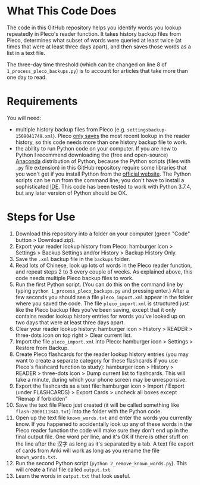 # What This Code Does

The code in this GitHub repository helps you identify words you lookup repeatedly in Pleco's reader function. It takes history backup files from Pleco, determines what subset of words were queried at least twice (at times that were at least three days apart), and then saves those words as a list in a text file.

The three-day time threshold (which can be changed on line 8 of `1_process_pleco_backups.py`) is to account for articles that take more than one day to read.

# Requirements

You will need:

* multiple history backup files from Pleco (e.g. `settingsbackup-1509041749.xml`). Pleco [only saves](https://plecoforums.com/threads/export-search-history-to-text-file.5928/#post-47626) the most recent lookup in the reader history, so this code needs more than one history backup file to work.
* the ability to run Python code on your computer. If you are new to Python I recommend downloading the (free and open-source) [Anaconda](https://www.anaconda.com/products/individual) distribution of Python, because the Python scripts (files with `.py` file extension) in this GitHub repository require some libraries that you won't get if you install Python from the [official website](python.org). The Python scripts can be run from the command line; you don't have to install a sophisticated [IDE](https://en.wikipedia.org/wiki/Integrated_development_environment). This code has been tested to work with Python 3.7.4, but any later version of Python should be OK.

# Steps for Use

1. Download this repository into a folder on your computer (green "Code" button > Download zip).
2. Export your reader lookup history from Pleco: hamburger icon > Settings > Backup Settings and/or History > Backup History Only.
3. Save the `.xml` backup file in the `backups` folder.
4. Read lots of Chinese, look up lots of words in the Pleco reader function, and repeat steps 2 to 3 every couple of weeks. As explained above, this code needs multiple Pleco backup files to work.
5. Run the first Python script. (You can do this on the command line by typing `python 1_process_pleco_backups.py` and pressing enter.) After a few seconds you should see a file `pleco_import.xml` appear in the folder where you saved the code. The file `pleco_import.xml` is structured just like the Pleco backup files you've been saving, except that it only contains reader lookup history entries for words you've looked up on two days that were at least three days apart.
6. Clear your reader lookup history: hamburger icon > History > READER > three-dots icon on top right > Clear current list.
7. Import the file `pleco_import.xml` into Pleco: hamburger icon > Settings > Restore from Backup.
8. Create Pleco flashcards for the reader lookup history entries (you may want to create a separate category for these flashcards if you use Pleco's flashcard function to study): hamburger icon > History > READER > three-dots icon > Dump current list to flashcards. This will take a minute, during which your phone screen may be unresponsive.
9. Export the flashcards as a text file: hamburger icon > Import / Export (under FLASHCARDS) > Export Cards > uncheck all boxes except "Remap if forbidden"
10. Save the text file Pleco just created (it will be called something like `flash-2008111841.txt`) into the folder with the Python code.
11. Open up the text file `known_words.txt` and enter the words you currently know. If you happened to accidentally look up any of these words in the Pleco reader function the code will make sure they don't end up in the final output file. One word per line, and it's OK if there is other stuff on the line after the 汉字 as long as it's separated by a tab. A text file export of cards from Anki will work as long as you rename the file `known_words.txt`.
12. Run the second Python script (`python 2_remove_known_words.py`). This will create a final file called `output.txt`.
13. Learn the words in `output.txt` that look useful.

